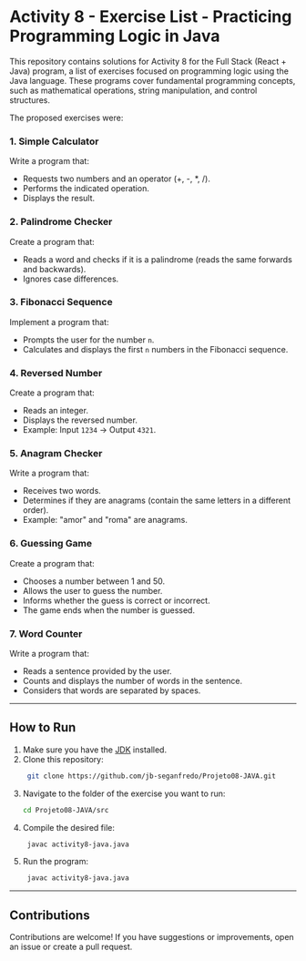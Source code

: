 # Activity 8 - Exercise List - Practicing Programming Logic in Java

This repository contains solutions for Activity 8 for the Full Stack (React + Java) program, a list of exercises focused on programming logic using the Java language. These programs cover fundamental programming concepts, such as mathematical operations, string manipulation, and control structures.

The proposed exercises were:

### 1. Simple Calculator
Write a program that:
- Requests two numbers and an operator (+, -, *, /).
- Performs the indicated operation.
- Displays the result.

### 2. Palindrome Checker
Create a program that:
- Reads a word and checks if it is a palindrome (reads the same forwards and backwards).
- Ignores case differences.

### 3. Fibonacci Sequence
Implement a program that:
- Prompts the user for the number `n`.
- Calculates and displays the first `n` numbers in the Fibonacci sequence.

### 4. Reversed Number
Create a program that:
- Reads an integer.
- Displays the reversed number.
- Example: Input `1234` -> Output `4321`.

### 5. Anagram Checker
Write a program that:
- Receives two words.
- Determines if they are anagrams (contain the same letters in a different order).
- Example: "amor" and "roma" are anagrams.

### 6. Guessing Game
Create a program that:
- Chooses a number between 1 and 50.
- Allows the user to guess the number.
- Informs whether the guess is correct or incorrect.
- The game ends when the number is guessed.

### 7. Word Counter
Write a program that:
- Reads a sentence provided by the user.
- Counts and displays the number of words in the sentence.
- Considers that words are separated by spaces.

---

## How to Run

1. Make sure you have the [JDK](https://www.oracle.com/java/technologies/javase-jdk11-downloads.html) installed.
2. Clone this repository:
   ```bash
    git clone https://github.com/jb-seganfredo/Projeto08-JAVA.git
   ```
3. Navigate to the folder of the exercise you want to run:
   ```bash
   cd Projeto08-JAVA/src

   ```
4. Compile the desired file:
   ```bash
    javac activity8-java.java
   ```
5. Run the program:
   ```bash
    javac activity8-java.java
   ```

---

## Contributions
Contributions are welcome! If you have suggestions or improvements, open an issue or create a pull request.

